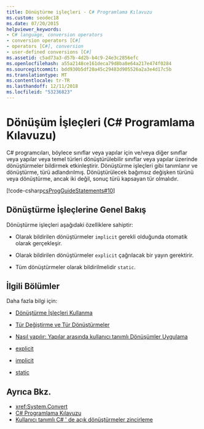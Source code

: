 ```yaml
---
title: Dönüştürme işleçleri - C# Programlama Kılavuzu
ms.custom: seodec18
ms.date: 07/20/2015
helpviewer_keywords:
- C# language, conversion operators
- conversion operators [C#]
- operators [C#], conversion
- user-defined conversions [C#]
ms.assetid: c5ad73a3-d57b-4d2b-b4c9-24e3c2856efc
ms.openlocfilehash: a55a2148ce161deca79d8ba8e64a217e474f0284
ms.sourcegitcommit: bdd930b5df20a45c29483d905526a2a3e4d17c5b
ms.translationtype: MT
ms.contentlocale: tr-TR
ms.lasthandoff: 12/11/2018
ms.locfileid: "53236823"
---
```

# <a name="conversion-operators-c-programming-guide"></a>Dönüşüm İşleçleri (C# Programlama Kılavuzu)
C# programcıları, böylece sınıflar veya yapılar için ve/veya diğer sınıflar veya yapılar veya temel türleri dönüştürülebilir sınıflar veya yapılar üzerinde dönüştürmeler bildirmek etkinleştirir. Dönüştürme işleçleri gibi tanımlanır ve dönüştürme, türü adlandırılmış. Dönüştürülecek bağımsız değişken türünü veya dönüştürme, ancak iki değil, sonuç türü kapsayan tür olmalıdır.  
  
 [!code-csharp[csProgGuideStatements#10](../../../csharp/programming-guide/classes-and-structs/codesnippet/CSharp/conversion-operators_1.cs)]  
  
## <a name="conversion-operators-overview"></a>Dönüştürme İşleçlerine Genel Bakış  
 Dönüştürme işleçleri aşağıdaki özelliklere sahiptir:  
  
-   Olarak bildirilen dönüştürmeler `implicit` gerekli olduğunda otomatik olarak gerçekleşir.  
  
-   Olarak bildirilen dönüştürmeler `explicit` çağrılacak bir yayın gerektirir.  
  
-   Tüm dönüştürmeler olarak bildirilmelidir `static`.  
  
## <a name="related-sections"></a>İlgili Bölümler  
 Daha fazla bilgi için:  
  
-   [Dönüştürme İşleçleri Kullanma](../../../csharp/programming-guide/statements-expressions-operators/using-conversion-operators.md)  
  
-   [Tür Değiştirme ve Tür Dönüştürmeler](../../../csharp/programming-guide/types/casting-and-type-conversions.md)  
  
-   [Nasıl yapılır: Yapılar arasında kullanıcı tanımlı Dönüşümler Uygulama](../../../csharp/programming-guide/statements-expressions-operators/how-to-implement-user-defined-conversions-between-structs.md)  
  
-   [explicit](../../../csharp/language-reference/keywords/explicit.md)  
  
-   [implicit](../../../csharp/language-reference/keywords/implicit.md)  
  
-   [static](../../../csharp/language-reference/keywords/static.md)  
  
## <a name="see-also"></a>Ayrıca Bkz.

- <xref:System.Convert>  
- [C# Programlama Kılavuzu](../../../csharp/programming-guide/index.md)  
- [Kullanıcı tanımlı C# ' de açık dönüştürmeler zincirleme](https://blogs.msdn.microsoft.com/ericlippert/2007/04/16/chained-user-defined-explicit-conversions-in-c/)
